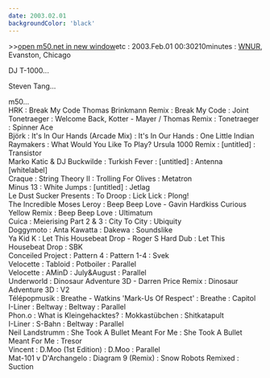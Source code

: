 ```yaml
---
date: 2003.02.01
backgroundColor: 'black'
---
```


\>>[open m50.net in new window](http://m50.net/)etc : 2003.Feb.01 00:30210minutes : [WNUR](http://www.wnur.org/), Evanston, Chicago  

















DJ T-1000...  


Steven Tang...  


m50...  
HRK : Break My Code Thomas Brinkmann Remix : Break My Code : Joint  
Tonetraeger : Welcome Back, Kotter - Mayer / Thomas Remix : Tonetraeger : Spinner Ace  
Björk : It's In Our Hands (Arcade Mix) : It's In Our Hands : One Little Indian  
Raymakers : What Would You Like To Play? Ursula 1000 Remix : \[untitled\] : Transistor  
Marko Katic & DJ Buckwilde : Turkish Fever : \[untitled\] : Antenna \[whitelabel\]  
Craque : String Theory II : Trolling For Olives : Metatron  
Minus 13 : White Jumps : \[untitled\] : Jetlag  
Le Dust Sucker Presents : To Droop : Lick Lick : Plong!  
The Incredible Moses Leroy : Beep Beep Love - Gavin Hardkiss Curious Yellow Remix : Beep Beep Love : Ultimatum  
Cuica : Meierising Part 2 & 3 : City To City : Ubiquity  
Doggymoto : Anta Kawatta : Dakewa : Soundslike  
Ya Kid K : Let This Housebeat Drop - Roger S Hard Dub : Let This Housebeat Drop : SBK  
Conceiled Project : Pattern 4 : Pattern 1-4 : Svek  
Velocette : Tabloid : Potboiler : Parallel  
Velocette : AMinD : July&August : Parallel  
Underworld : Dinosaur Adventure 3D - Darren Price Remix : Dinosaur Adventure 3D : V2  
Télépopmusik : Breathe - Watkins 'Mark-Us Of Respect' : Breathe : Capitol  
I-Liner : Beltway : Beltway : Parallel  
Phon.o : What is Kleingehacktes? : Mokkastübchen : Shitkatapult  
I-Liner : S-Bahn : Beltway : Parallel  
Neil Landstrumm : She Took A Bullet Meant For Me : She Took A Bullet Meant For Me : Tresor  
Vincent : D.Moo (1st Edition) : D.Moo : Parallel  
Mat-101 v D'Archangelo : Diagram 9 (Remix) : Snow Robots Remixed : Suction